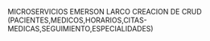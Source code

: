 MICROSERVICIOS EMERSON LARCO
CREACION DE CRUD (PACIENTES,MEDICOS,HORARIOS,CITAS-MEDICAS,SEGUIMIENTO,ESPECIALIDADES)